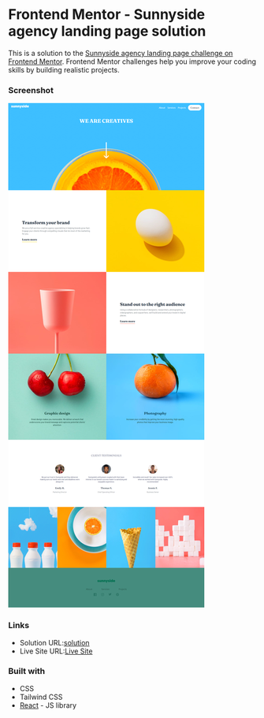 
# Frontend Mentor - Sunnyside agency landing page solution

This is a solution to the [Sunnyside agency landing page challenge on Frontend Mentor](https://www.frontendmentor.io/challenges/sunnyside-agency-landing-page-7yVs3B6ef). Frontend Mentor challenges help you improve your coding skills by building realistic projects.

### Screenshot

![](./img.png)

### Links

- Solution URL:[solution](https://)
- Live Site URL:[Live Site](https://landingpage-one-rho.vercel.app/)


### Built with
- CSS
- Tailwind CSS
- [React](https://reactjs.org/) - JS library









